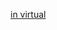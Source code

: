 [in virtual](https://github.com/tautau-code/mycpplearn/blob/master/virtual/README.md?plain=1#L3-L10)
